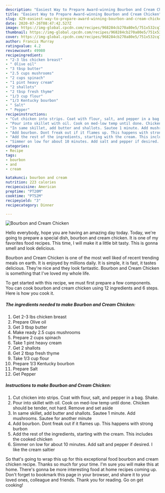 ```yaml
---
description: "Easiest Way to Prepare Award-winning Bourbon and Cream Chicken"
title: "Easiest Way to Prepare Award-winning Bourbon and Cream Chicken"
slug: 429-easiest-way-to-prepare-award-winning-bourbon-and-cream-chicken
date: 2020-07-26T08:47:42.527Z
image: https://img-global.cpcdn.com/recipes/968284cb270a80e5/751x532cq70/bourbon-and-cream-chicken-recipe-main-photo.jpg
thumbnail: https://img-global.cpcdn.com/recipes/968284cb270a80e5/751x532cq70/bourbon-and-cream-chicken-recipe-main-photo.jpg
cover: https://img-global.cpcdn.com/recipes/968284cb270a80e5/751x532cq70/bourbon-and-cream-chicken-recipe-main-photo.jpg
author: Francis Murray
ratingvalue: 4.2
reviewcount: 49980
recipeingredient:
- "2-3 lbs chicken breast"
- " Olive oil"
- "3 tbsp butter"
- "2.5 cups mushrooms"
- "2 cups spinach"
- "1 pint heavy cream"
- "2 shallots"
- "2 tbsp fresh thyme"
- "1/3 cup flour"
- "1/3 Kentucky bourbon"
- " Salt"
- " Pepper"
recipeinstructions:
- "Cut chicken into strips. Coat with flour, salt, and pepper in a bag. Shake."
- "Pour into skillet with oil. Cook on med-low temp until done. Chicken should be tender, not hard. Remove and set aside"
- "In same skillet, add butter and shallots. Sautee 1 minute. Add mushrooms. Sautee for another minute"
- "Add bourbon. Dont freak out if it flames up. This happens with strong burbon"
- "Add the rest of the ingredients, starting with the cream. This includes the cooked chicken"
- "Simmer on low for about 10 minutes. Add salt and pepper if desired. I like the cream saltier"
categories:
- Recipe
tags:
- bourbon
- and
- cream

katakunci: bourbon and cream 
nutrition: 223 calories
recipecuisine: American
preptime: "PT20M"
cooktime: "PT52M"
recipeyield: "3"
recipecategory: Dinner

---
```



![Bourbon and Cream Chicken](https://img-global.cpcdn.com/recipes/968284cb270a80e5/751x532cq70/bourbon-and-cream-chicken-recipe-main-photo.jpg)

Hello everybody, hope you are having an amazing day today. Today, we're going to prepare a special dish, bourbon and cream chicken. It is one of my favorites food recipes. This time, I will make it a little bit tasty. This is gonna smell and look delicious.



Bourbon and Cream Chicken is one of the most well liked of recent trending meals on earth. It is enjoyed by millions daily. It is simple, it is fast, it tastes delicious. They're nice and they look fantastic. Bourbon and Cream Chicken is something that I've loved my whole life.


To get started with this recipe, we must first prepare a few components. You can cook bourbon and cream chicken using 12 ingredients and 6 steps. Here is how you cook it.

<!--inarticleads1-->

##### The ingredients needed to make Bourbon and Cream Chicken:

1. Get 2-3 lbs chicken breast
1. Prepare  Olive oil
1. Get 3 tbsp butter
1. Make ready 2.5 cups mushrooms
1. Prepare 2 cups spinach
1. Take 1 pint heavy cream
1. Get 2 shallots
1. Get 2 tbsp fresh thyme
1. Take 1/3 cup flour
1. Prepare 1/3 Kentucky bourbon
1. Prepare  Salt
1. Get  Pepper




<!--inarticleads2-->

##### Instructions to make Bourbon and Cream Chicken:

1. Cut chicken into strips. Coat with flour, salt, and pepper in a bag. Shake.
1. Pour into skillet with oil. Cook on med-low temp until done. Chicken should be tender, not hard. Remove and set aside
1. In same skillet, add butter and shallots. Sautee 1 minute. Add mushrooms. Sautee for another minute
1. Add bourbon. Dont freak out if it flames up. This happens with strong burbon
1. Add the rest of the ingredients, starting with the cream. This includes the cooked chicken
1. Simmer on low for about 10 minutes. Add salt and pepper if desired. I like the cream saltier




So that's going to wrap this up for this exceptional food bourbon and cream chicken recipe. Thanks so much for your time. I'm sure you will make this at home. There's gonna be more interesting food at home recipes coming up. Don't forget to bookmark this page in your browser, and share it to your loved ones, colleague and friends. Thank you for reading. Go on get cooking!
